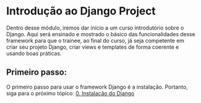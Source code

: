 # Introdução ao Django Project
Dentro desse módulo, iremos dar início a um curso introdutório sobre o Django. Aqui será ensinado e mostrado o básico das funcionalidades desse framework para que o trainee, ao final do curso, já seja competente em criar seu projeto Django, criar views e templates de forma coerente e usando boas práticas.

## Primeiro passo:
O primeiro passo para usar o framework Django é a instalação. Portanto, siga para o próximo tópico: [0. Instalação do Django](https://github.com/nunescarol/es3/tree/main/2.%20django/0.%20Instala%C3%A7%C3%A3o%20do%20Django)